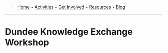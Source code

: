 <link rel="stylesheet" href="style.css">

> [Home](index.md) • [Activities](activities.md) • [Get Involved](get-involved.md) • [Resources](resources.md) • [Blog](blog/)
---

# Dundee Knowledge Exchange Workshop
